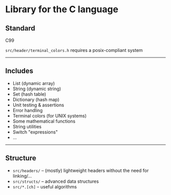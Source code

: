 # Library for the C language

## Standard

C99

`src/header/terminal_colors.h`
requires a posix-compliant system

---

## Includes

- List (dynamic array)
- String (dynamic string)
- Set (hash table)
- Dictionary (hash map)
- Unit testing & assertions
- Error handling
- Terminal colors (for UNIX systems)
- Some mathematical functions
- String utilities
- Switch "expressions"
- ...

---

## Structure

* `src/headers/` – (mostly) lightweight headers without the need for linking/…
* `src/structs/` – advanced data structures
* `src/*.[ch]` – useful algorithms
